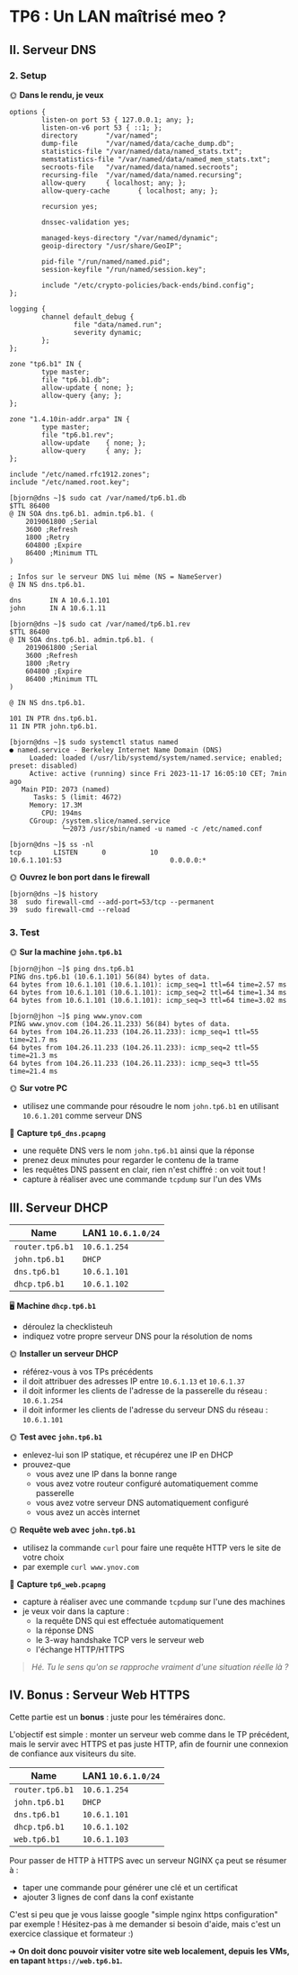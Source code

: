# TP6 : Un LAN maîtrisé meo ?

## II. Serveur DNS

### 2. Setup

🌞 **Dans le rendu, je veux**

```shell
options {
        listen-on port 53 { 127.0.0.1; any; };
        listen-on-v6 port 53 { ::1; };
        directory       "/var/named";
        dump-file       "/var/named/data/cache_dump.db";
        statistics-file "/var/named/data/named_stats.txt";
        memstatistics-file "/var/named/data/named_mem_stats.txt";
        secroots-file   "/var/named/data/named.secroots";
        recursing-file  "/var/named/data/named.recursing";
        allow-query     { localhost; any; };
        allow-query-cache       { localhost; any; };

        recursion yes;

        dnssec-validation yes;

        managed-keys-directory "/var/named/dynamic";
        geoip-directory "/usr/share/GeoIP";

        pid-file "/run/named/named.pid";
        session-keyfile "/run/named/session.key";

        include "/etc/crypto-policies/back-ends/bind.config";
};

logging {
        channel default_debug {
                file "data/named.run";
                severity dynamic;
        };
};

zone "tp6.b1" IN {
        type master;
        file "tp6.b1.db";
        allow-update { none; };
        allow-query {any; };
};

zone "1.4.10in-addr.arpa" IN {
        type master;
        file "tp6.b1.rev";
        allow-update    { none; };
        allow-query     { any; };
};

include "/etc/named.rfc1912.zones";
include "/etc/named.root.key";
```

```shell
[bjorn@dns ~]$ sudo cat /var/named/tp6.b1.db
$TTL 86400
@ IN SOA dns.tp6.b1. admin.tp6.b1. (
    2019061800 ;Serial
    3600 ;Refresh
    1800 ;Retry
    604800 ;Expire
    86400 ;Minimum TTL
)

; Infos sur le serveur DNS lui même (NS = NameServer)
@ IN NS dns.tp6.b1.

dns       IN A 10.6.1.101
john      IN A 10.6.1.11
```

```shell
[bjorn@dns ~]$ sudo cat /var/named/tp6.b1.rev
$TTL 86400
@ IN SOA dns.tp6.b1. admin.tp6.b1. (
    2019061800 ;Serial
    3600 ;Refresh
    1800 ;Retry
    604800 ;Expire
    86400 ;Minimum TTL
)

@ IN NS dns.tp6.b1.

101 IN PTR dns.tp6.b1.
11 IN PTR john.tp6.b1.
```

```shell
[bjorn@dns ~]$ sudo systemctl status named
● named.service - Berkeley Internet Name Domain (DNS)
     Loaded: loaded (/usr/lib/systemd/system/named.service; enabled; preset: disabled)
     Active: active (running) since Fri 2023-11-17 16:05:10 CET; 7min ago
   Main PID: 2073 (named)
      Tasks: 5 (limit: 4672)
     Memory: 17.3M
        CPU: 194ms
     CGroup: /system.slice/named.service
             └─2073 /usr/sbin/named -u named -c /etc/named.conf
```

```shell
[bjorn@dns ~]$ ss -nl
tcp        LISTEN      0           10                                                10.6.1.101:53                           0.0.0.0:*
```

🌞 **Ouvrez le bon port dans le firewall**

```shell
[bjorn@dns ~]$ history
38  sudo firewall-cmd --add-port=53/tcp --permanent
39  sudo firewall-cmd --reload
```

### 3. Test

🌞 **Sur la machine `john.tp6.b1`**

```shell
[bjorn@jhon ~]$ ping dns.tp6.b1
PING dns.tp6.b1 (10.6.1.101) 56(84) bytes of data.
64 bytes from 10.6.1.101 (10.6.1.101): icmp_seq=1 ttl=64 time=2.57 ms
64 bytes from 10.6.1.101 (10.6.1.101): icmp_seq=2 ttl=64 time=1.34 ms
64 bytes from 10.6.1.101 (10.6.1.101): icmp_seq=3 ttl=64 time=3.02 ms
```

```shell
[bjorn@jhon ~]$ ping www.ynov.com
PING www.ynov.com (104.26.11.233) 56(84) bytes of data.
64 bytes from 104.26.11.233 (104.26.11.233): icmp_seq=1 ttl=55 time=21.7 ms
64 bytes from 104.26.11.233 (104.26.11.233): icmp_seq=2 ttl=55 time=21.3 ms
64 bytes from 104.26.11.233 (104.26.11.233): icmp_seq=3 ttl=55 time=21.4 ms
```

🌞 **Sur votre PC**

- utilisez une commande pour résoudre le nom `john.tp6.b1` en utilisant `10.6.1.201` comme serveur DNS

🦈 **Capture `tp6_dns.pcapng`**

- une requête DNS vers le nom `john.tp6.b1` ainsi que la réponse
- prenez deux minutes pour regarder le contenu de la trame
- les requêtes DNS passent en clair, rien n'est chiffré : on voit tout !
- capture à réaliser avec une commande `tcpdump` sur l'un des VMs

## III. Serveur DHCP

| Name            | LAN1 `10.6.1.0/24` |
| --------------- | ------------------ |
| `router.tp6.b1` | `10.6.1.254`       |
| `john.tp6.b1`   | `DHCP`             |
| `dns.tp6.b1`    | `10.6.1.101`       |
| `dhcp.tp6.b1`   | `10.6.1.102`       |

🖥️ **Machine `dhcp.tp6.b1`**

- déroulez la checklisteuh
- indiquez votre propre serveur DNS pour la résolution de noms

🌞 **Installer un serveur DHCP**

- référez-vous à vos TPs précédents
- il doit attribuer des adresses IP entre `10.6.1.13` et `10.6.1.37`
- il doit informer les clients de l'adresse de la passerelle du réseau : `10.6.1.254`
- il doit informer les clients de l'adresse du serveur DNS du réseau : `10.6.1.101`

🌞 **Test avec `john.tp6.b1`**

- enlevez-lui son IP statique, et récupérez une IP en DHCP
- prouvez-que
  - vous avez une IP dans la bonne range
  - vous avez votre routeur configuré automatiquement comme passerelle
  - vous avez votre serveur DNS automatiquement configuré
  - vous avez un accès internet

🌞 **Requête web avec `john.tp6.b1`**

- utilisez la commande `curl` pour faire une requête HTTP vers le site de votre choix
- par exemple `curl www.ynov.com`

🦈 **Capture `tp6_web.pcapng`**

- capture à réaliser avec une commande `tcpdump` sur l'une des machines
- je veux voir dans la capture :
  - la requête DNS qui est effectuée automatiquement
  - la réponse DNS
  - le 3-way handshake TCP vers le serveur web
  - l'échange HTTP/HTTPS

> *Hé. Tu le sens qu'on se rapproche vraiment d'une situation réelle là ?*

## IV. Bonus : Serveur Web HTTPS

Cette partie est un **bonus** : juste pour les téméraires donc.

L'objectif est simple : monter un serveur web comme dans le TP précédent, mais le servir avec HTTPS et pas juste HTTP, afin de fournir une connexion de confiance aux visiteurs du site.

| Name            | LAN1 `10.6.1.0/24` |
| --------------- | ------------------ |
| `router.tp6.b1` | `10.6.1.254`       |
| `john.tp6.b1`   | `DHCP`             |
| `dns.tp6.b1`    | `10.6.1.101`       |
| `dhcp.tp6.b1`   | `10.6.1.102`       |
| `web.tp6.b1`    | `10.6.1.103`       |

Pour passer de HTTP à HTTPS avec un serveur NGINX ça peut se résumer à :

- taper une commande pour générer une clé et un certificat
- ajouter 3 lignes de conf dans la conf existante

C'est si peu que je vous laisse google "simple nginx https configuration" par exemple ! Hésitez-pas à me demander si besoin d'aide, mais c'est un exercice classique et formateur :)

➜ **On doit donc pouvoir visiter votre site web localement, depuis les VMs, en tapant `https://web.tp6.b1`.**
